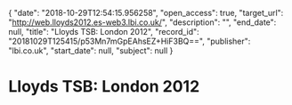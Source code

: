 {
  "date": "2018-10-29T12:54:15.956258", 
  "open_access": true, 
  "target_url": "http://web.lloyds2012.es-web3.lbi.co.uk/", 
  "description": "", 
  "end_date": null, 
  "title": "Lloyds TSB: London 2012", 
  "record_id": "20181029T125415/p53Mn7mGpEAhsEZ+HiF3BQ==", 
  "publisher": "lbi.co.uk", 
  "start_date": null, 
  "subject": null
}

# Lloyds TSB: London 2012

